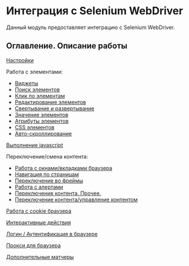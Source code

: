 # Интеграция с Selenium WebDriver

Данный модуль предоставляет интеграцию с Selenium WebDriver.

## Оглавление. Описание работы

[Настройки](./SETTINGS.MD)

Работа с элементами:
- [Виджеты](./WIDGET.MD)
- [Поиск элементов](./ELEMENTS_SEARCHING.MD)
- [Клик по элементам](./CLICK.MD)
- [Редактирование элементов](./EDIT.MD)
- [Свертывание и развертывание](./EXPAND_COLLAPSE.MD)  
- [Значение элементов](./ELEMENT_VALUE.MD)
- [Атрибуты элементов](./ELEMENT_ATTR.MD)
- [CSS элементов](./ELEMENT_CSS.MD)
- [Авто-скроллирование](./AUTO_SCROLLING.MD)

[Выполнение javascript](./JAVA_SCRIPT.MD)

Переключение/смена контента: 
- [Работа с окнами/вкладками браузера](./WINDOWS.MD)
- [Навигация по страницам](./NAVIGATION.MD)
- [Переключение во фреймы](./FRAMES.MD)
- [Работа с алертами](./ALERTS.MD)  
- [Переключение контента. Прочее.](./TARGET_LOCATOR_OTHER.MD)
- [Переключение контента/управление контентом](./CONTENT_MANAGEMENT.MD)

[Работа с cookie браузера](./COOKIES.MD)

[Интерактивные действия](./INTERACTION.MD)

[Логин / Аутентификация в браузере](./LOGIN_IN_BROWSER.MD)

[Прокси для браузера](./BROWSER_PROXY.MD)

[Дополнительные матчеры](./HAMCREST.MD)

